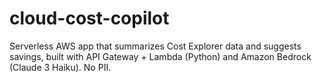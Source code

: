 # cloud-cost-copilot
Serverless AWS app that summarizes Cost Explorer data and suggests savings, built with API Gateway + Lambda (Python) and Amazon Bedrock (Claude 3 Haiku). No PII.
